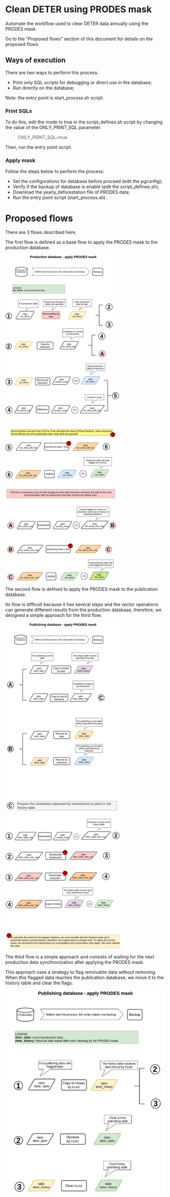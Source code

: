 # Clean DETER using PRODES mask

Automate the workflow used to clear DETER data annually using the PRODES mask.

Go to the "Proposed flows" section of this document for details on the proposed flows.

## Ways of execution

There are two ways to perform this process.
 - Print only SQL scripts for debugging or direct use in the database;
 - Run directly on the database;

Note: the entry point is start_process.sh script.

### Print SQLs

To do this, edit the mode to true in the script_defines.sh script by changing the value of the ONLY_PRINT_SQL parameter.

 > ONLY_PRINT_SQL=true

Then, run the entry point script.

### Apply mask

Follow the steps below to perform the process:

 - Set the configurations for database before proceed (edit the pgconfig);
 - Verify if the backup of database is enable (edit the script_defines.sh);
 - Download the yearly_deforestation file of PRODES data;
 - Run the entry point script (start_process.sh).

# Proposed flows

There are 3 flows described here.

The first flow is defined as a base flow to apply the PRODES mask to the production database.

![flow to production database](./doc/assets/flow_on_production.jpg)

The second flow is defined to apply the PRODES mask to the publication database.

Its flow is difficult because it has several steps and the vector operations can generate different results from the production database, therefore, we designed a simple approach for the third flow.

![flow to publishing database](./doc/assets/flow_on_publishing.jpg)


The third flow is a simple approach and consists of waiting for the next production data synchronization after applying the PRODES mask.

This approach uses a strategy to flag removable data without removing. When this flagged data reaches the publication database, we move it to the history table and clear the flags.

![simple flow to publishing database](./doc/assets/simple_flow_on_publishing.jpg)
